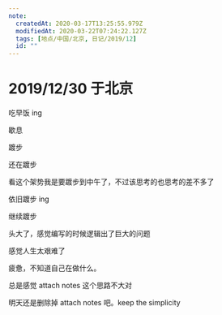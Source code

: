 ```yaml
---
note:
  createdAt: 2020-03-17T13:25:55.979Z
  modifiedAt: 2020-03-22T07:24:22.127Z
  tags: [地点/中国/北京, 日记/2019/12]
  id: ""
---
```


# 2019/12/30 于北京

<!-- @timer "date":"Mon Dec 30 2019 08:53:58 GMT+0800 (CST)" -->

吃早饭 ing

<!-- @timer "date":"Mon Dec 30 2019 09:22:30 GMT+0800 (CST)","duration":"29 minutes" -->

歇息

<!-- @timer "date":"Mon Dec 30 2019 10:22:17 GMT+0800 (CST)","duration":"about 1 hour" -->

踱步

<!-- @timer "date":"Mon Dec 30 2019 10:50:49 GMT+0800 (CST)","duration":"29 minutes" -->

还在踱步

<!-- @timer "date":"Mon Dec 30 2019 11:09:57 GMT+0800 (CST)","duration":"19 minutes" -->

看这个架势我是要踱步到中午了，不过该思考的也思考的差不多了

<!-- @timer "date":"Mon Dec 30 2019 11:36:58 GMT+0800 (CST)","duration":"27 minutes" -->

依旧踱步 ing

<!-- @timer "date":"Mon Dec 30 2019 16:01:26 GMT+0800 (CST)","duration":"about 4 hours" -->

继续踱步

<!-- @timer "date":"Mon Dec 30 2019 19:17:42 GMT+0800 (CST)","duration":"about 3 hours" -->

头大了，感觉编写的时候逻辑出了巨大的问题

<!-- @timer "date":"Mon Dec 30 2019 20:32:53 GMT+0800 (CST)","duration":"about 1 hour" -->

感觉人生太艰难了

<!-- @timer "date":"Mon Dec 30 2019 21:51:27 GMT+0800 (CST)","duration":"about 1 hour" -->

疲惫，不知道自己在做什么。

<!-- @timer "date":"Mon Dec 30 2019 22:07:21 GMT+0800 (CST)","duration":"16 minutes" -->

总是感觉 attach notes 这个思路不大对

<!-- @timer "date":"Mon Dec 30 2019 22:24:26 GMT+0800 (CST)","duration":"17 minutes" -->

明天还是删除掉 attach notes 吧。keep the simplicity
